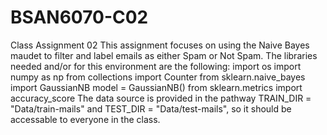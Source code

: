 # BSAN6070-C02
Class Assignment 02
This assignment focuses on using the Naive Bayes maudet to filter and label emails as either Spam or Not Spam.
The libraries needed and/or for this environment are the following:
  import os
  import numpy as np
  from collections import Counter
  from sklearn.naive_bayes import GaussianNB 
  model = GaussianNB()
  from sklearn.metrics import accuracy_score
The data source is provided in the pathway TRAIN_DIR = "Data/train-mails" and TEST_DIR = "Data/test-mails", so it should be accessable to everyone in the class.

